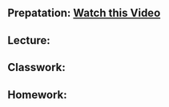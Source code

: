 ## Prepatation: [Watch this Video](https://www.youtube.com/watch?v=mxnc0vMRD3I)

## Lecture:

## Classwork:

## Homework:
